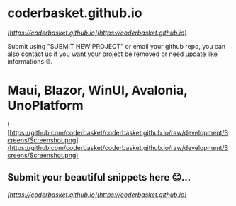 # coderbasket.github.io
*[https://coderbasket.github.io](https://coderbasket.github.io)*



Submit  using "SUBMIT NEW PROJECT" or email your github repo, you can also contact us if you want your project be removed or need update like informations 🌐.

# Maui, Blazor, WinUI, Avalonia, UnoPlatform
![https://github.com/coderbasket/coderbasket.github.io/raw/development/Screens/Screenshot.png](https://github.com/coderbasket/coderbasket.github.io/raw/development/Screens/Screenshot.png)

 ## Submit your beautiful snippets here 😊...
*[https://coderbasket.github.io](https://coderbasket.github.io)*
